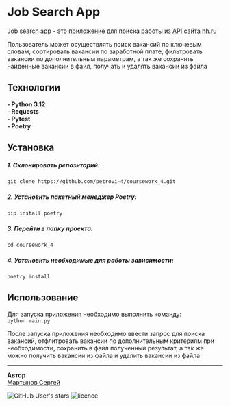 # Job Search App
Job search app - это приложение для поиска работы из [API сайта hh.ru](https://api.hh.ru/openapi/redoc#tag/Perepiska-(otklikipriglasheniya)-dlya-soiskatelya/operation/get-negotiation-messages)

Пользователь может осуществлять поиск вакансий по ключевым словам, сортировать вакансии по заработной плате, фильтровать вакансии по дополнительным параметрам, а так же сохранять найденные вакансии в файл, получать и удалять вакансии из файла

## Технологии
**- Python 3.12**  
**- Requests**  
**- Pytest**  
**- Poetry**


## Установка

##### 1. Склонировать репозиторий:  
`git clone https://github.com/petrovi-4/coursework_4.git`

##### 2. Установить пакетный менеджер Poetry:  
`pip install poetry`

##### 3. Перейти в папку проекта:  
`cd coursework_4`

##### 4. Установить необходимые для работы зависимости:  
`poetry install`


## Использование 
Для запуска приложения необходимо выполнить команду:  
`python main.py`  

После запуска приложения необходимо ввести запрос для поиска вакансий, отфлитровать вакансии по дополнительным критериям при необходимости, сохранить в файл полученный результат, а так же можно получить вакансии из файла и удалить вакансии из файла

****

**Автор**  
[Мартынов Сергей](https://github.com/petrovi-4)

![GitHub User's stars](https://img.shields.io/github/stars/petrovi-4?label=Stars&style=social)
![licence](https://img.shields.io/badge/licence-GPL--3.0-green)
